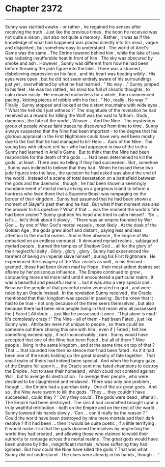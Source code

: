 
# Chapter 2372


---

Sunny was startled awake - or rather , he regained his senses after receiving the truth . Just like the previous times , the boon he received was not quite a vision , but also not quite a memory . Rather , it was as if the knowledge of what had happened was placed directly into his mind , vague and disjointed , but somehow easy to understand .
The world of Ariel's Game was the same . The Shrine towered behind him , while the lake of lava was radiating insufferable heat in front of him . The sky was obscured by smoke and ash .
However , Sunny was different from how he had been before throwing the jade figure into the lake . There was a stunned , disbelieving expression on his face , and his heart was beating wildly .
His eyes were open , but he did not seem entirely aware of his surroundings just yet , overwhelmed by what he had learned .
" No way …"
Sunny jumped to his feet .
He was too rattled , his mind too full of chaotic thoughts , to calm down easily . He remained motionless for a while , then commenced pacing , kicking pieces of rubble with his feet .
" No , really . No way !"
Finally , Sunny stopped and looked at the distant mountains with wide eyes .
" What the hell did I just witness ?"
The magnitude of the revelation he had received as a reward for killing the Wolf was too vast to fathom . Gods , daemons , the fate of the world , Weaver …
And the Nine .
The mysterious group of people whose faint traces he discovered from time to time . Sunny always suspected that the Nine had been important - to the degree that his glorious appraisal in the First Nightmare could have very well been mostly due to the fact that he had managed to kill Hero … Auro of the Nine .
The young boy with vibrant red hair who had appeared in two of the truths Sunny had learned in Ariel's Game .
But to think that the Nine had been responsible for the death of the gods .
… Had been determined to kill the gods , at least .
There was no telling if they had succeeded .
But , somehow , Sunny was inclined to believe that they had .
When he tossed these two jade figures into the lava , the question he had asked was about the end of the world . Instead of a scene of total devastation on a battlefield between the gods and the daemons , though , he had been shown a seemingly mundane event of mortal men arriving on a gorgeous island to inform a huntress who lived there that a Supreme Beast was rampaging on the border of their kingdom .
Sunny had assumed that he had been shown a moment of Slayer's past then and he had .
But what if that moment was also the answer to his question ?
What if that … was the moment the world's fate had been sealed ?
Sunny grabbed his head and tried to calm himself .
'So … let's … let's think about it slowly . '
There was an empire founded by War God … by one of War God's mortal vessels , most likely . At the dusk of the Golden Age , the gods grew aloof and distant , paying less and less attention to the mortal realms . And in their absence , the Empire of War embarked on an endless conquest .
It devoured myriad realms , subjugated myriad people , burned the temples of Shadow God … all for the glory of their neglectful deity .
Glory , glory , glory ,
Sunny had experienced the torment of being an imperial slave himself , during his First Nightmare . He experienced the savagery of the War zealots as well , in his Second - granted , those had been driven mad by Hope , their most ardent desires set aflame by her poisonous influence .
The Empire continued to grow , conquering more and more land until it encountered a particular realm . It was a beautiful and peaceful realm … but it was also a very special one .
Because the people of that peaceful realm venerated no god , and were ruled by an Oracle instead .
In the revelation Sunny received , the Oracle mentioned that their kingdom was special in passing . But he knew that it had to be true - not only because of the three seers themselves , but also because there had been nine people living in that realm who all possessed the [ Fated ] Attribute … just like he possessed it once .
'That alone is mad ! It's completely crazy ! '
The Nine - all of them - had been Fated , just like Sunny was . Attributes were not unique to people , so there could be someone out there sharing this one with him , even if [ Fated ] felt like something exceedingly , if not inconceivably , rare .
Sunny would have accepted that one of the Nine had been Fated , but all of them ? Nine people , living in the same kingdom , and at the same time on top of that ?
That … that sounded like their existence itself had been fated . As if it had been one of the knots holding up the great tapestry of fate together .
That small realm of theirs had indeed been special .
And when the hungry gaze of the Empire fell upon it … the Oracle sent nine fated champions to destroy the Empire . Not to save their homeland , which could not contend against War , but to avenge its destruction . To avenge their people , who were destined to be slaughtered and enslaved .
There was only one problem , though … the Empire had a guardian deity . One of the six great gods .
And so , the Nine were sworn to kill the gods .
'They … they couldn't have succeeded , could they ? '
Only they could . The gods were dead , after all . The Empire had been destroyed . The sins it had committed brought upon a truly wrathful retribution - both on the Empire and on the rest of the world .
Sunny lowered his hands slowly .
'Can … can it really be the reason ? '
Could the world have been destroyed by nine mere mortals and their dark resolve ?
If it had been … then it would be quite poetic , if a little terrifying . It would make it so that the gods doomed themselves by neglecting the world they had created , and allowing those who claimed to wield their authority to rampage across the mortal realms .
The great gods would have been undone by little , insignificant mortals , whose suffering they had ignored . But how could the Nine have killed the gods ? That was what Sunny did not understand .
The clues were already in his hands , though … '

---

